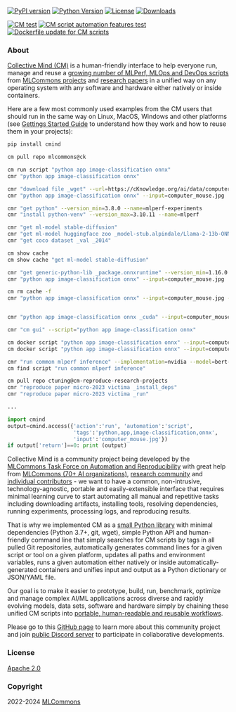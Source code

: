 [![PyPI version](https://badge.fury.io/py/cmind.svg)](https://pepy.tech/project/cmind)
[![Python Version](https://img.shields.io/badge/python-3+-blue.svg)](https://github.com/mlcommons/ck/tree/master/cm/cmind)
[![License](https://img.shields.io/badge/License-Apache%202.0-green)](LICENSE.md)
[![Downloads](https://static.pepy.tech/badge/cmind)](https://pepy.tech/project/cmind)

[![CM test](https://github.com/mlcommons/ck/actions/workflows/test-cm.yml/badge.svg)](https://github.com/mlcommons/ck/actions/workflows/test-cm.yml)
[![CM script automation features test](https://github.com/mlcommons/ck/actions/workflows/test-cm-script-features.yml/badge.svg)](https://github.com/mlcommons/ck/actions/workflows/test-cm-script-features.yml)
[![Dockerfile update for CM scripts](https://github.com/mlcommons/ck/actions/workflows/update-script-dockerfiles.yml/badge.svg)](https://github.com/mlcommons/ck/actions/workflows/update-script-dockerfiles.yml)

### About

[Collective Mind (CM)](https://github.com/mlcommons/ck) is a human-friendly interface to help everyone run, manage and reuse
a [growing number of MLPerf, MLOps and DevOps scripts](https://github.com/mlcommons/ck/tree/master/docs/list_of_scripts.md)
from [MLCommons projects](https://mlcommons.org) and [research papers](https://cTuning.org/ae)
in a unified way on any operating system with any software and hardware
either natively or inside containers.

Here are a few most commonly used examples from the CM users 
that should run in the same way on Linux, MacOS, Windows and other platforms
(see [Gettings Started Guide](docs/getting-started.md) to understand 
how they work and how to reuse them in your projects):

```bash
pip install cmind

cm pull repo mlcommons@ck

cm run script "python app image-classification onnx"
cmr "python app image-classification onnx"

cmr "download file _wget" --url=https://cKnowledge.org/ai/data/computer_mouse.jpg --verify=no --env.CM_DOWNLOAD_CHECKSUM=45ae5c940233892c2f860efdf0b66e7e
cmr "python app image-classification onnx" --input=computer_mouse.jpg

cmr "get python" --version_min=3.8.0 --name=mlperf-experiments
cmr "install python-venv" --version_max=3.10.11 --name=mlperf

cmr "get ml-model stable-diffusion"
cmr "get ml-model huggingface zoo _model-stub.alpindale/Llama-2-13b-ONNX" --model_filename=FP32/LlamaV2_13B_float32.onnx --skip_cache
cmr "get coco dataset _val _2014"

cm show cache
cm show cache "get ml-model stable-diffusion"

cmr "get generic-python-lib _package.onnxruntime" --version_min=1.16.0
cmr "python app image-classification onnx" --input=computer_mouse.jpg

cm rm cache -f
cmr "python app image-classification onnx" --input=computer_mouse.jpg --adr.onnxruntime.version_max=1.16.0


cmr "python app image-classification onnx _cuda" --input=computer_mouse.jpg

cmr "cm gui" --script="python app image-classification onnx"

cm docker script "python app image-classification onnx" --input=computer_mouse.jpg
cm docker script "python app image-classification onnx" --input=computer_mouse.jpg -j -docker_it

cmr "run common mlperf inference" --implementation=nvidia --model=bert-99 --category=datacenter --division=closed
cm find script "run common mlperf inference"

cm pull repo ctuning@cm-reproduce-research-projects
cmr "reproduce paper micro-2023 victima _install_deps"
cmr "reproduce paper micro-2023 victima _run" 

...

```

```python
import cmind
output=cmind.access({'action':'run', 'automation':'script',
                     'tags':'python,app,image-classification,onnx',
                     'input':'computer_mouse.jpg'})
if output['return']==0: print (output)
```


Collective Mind is a community project being developed by the [MLCommons Task Force on Automation and Reproducibility](https://github.com/mlcommons/ck/blob/master/docs/taskforce.md)
with great help from [MLCommons (70+ AI organizations)](https://mlcommons.org/),
[research community]( https://www.youtube.com/watch?v=7zpeIVwICa4 )
and [individual contributors](https://github.com/mlcommons/ck/blob/master/CONTRIBUTING.md) -
we want to have a common, non-intrusive, technology-agnostic, portable and easily-extensible interface 
that requires minimal learning curve to start automating all manual and repetitive tasks including 
downloading artifacts, installing tools, resolving dependencies, 
running experiments, processing logs, and reproducing results.

That is why we implemented CM as a [small Python library](https://github.com/mlcommons/ck/tree/master/cm) 
with minimal dependencies (Python 3.7+, git, wget), simple Python API and human-friendly command line
that simply searches for CM scripts by tags in all pulled Git repositories, automatically generates command lines 
for a given script or tool on a given platform, updates all paths and environment variables, 
runs a given automation either natively or inside automatically-generated containers
and unifies input and output as a Python dictionary or JSON/YAML file.

Our goal is to make it easier to prototype, build, run, benchmark, optimize and manage complex AI/ML applications
across diverse and rapidly evolving models, data sets, software and hardware simply by chaining these 
unified CM scripts into [portable, human-readable and reusable workflows](https://github.com/mlcommons/ck/blob/master/cm-mlops/script/app-image-classification-onnx-py/_cm.yaml).

Please go to this [GitHub page](https://github.com/mlcommons/ck) 
to learn more about this community project 
and join [public Discord server](https://discord.gg/JjWNWXKxwT) 
to participate in collaborative developments.


### License

[Apache 2.0](LICENSE.md)

### Copyright

2022-2024 [MLCommons](https://mlcommons.org)
